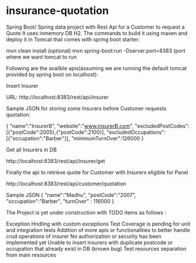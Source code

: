 # insurance-quotation
Spring Boot/ Spring data project with Rest Api for a Customer to request a Quote
It uses inmemory DB H2.
The commands to build it using maven and deploy it in Tomcat that comes with spring boot starter:

mvn clean install      (optional)
mvn spring-boot:run -Dserver.port=8383    (port where we want tomcat to run


Following are the availble apis(assuming we are running the default tomcat provided by spring boot on localhost):

Insert Insurer 

URL:
http://localhost:8383/rest/api/insurer

Sample JSON for storing some Insurers before Customer requests quotation:

{
	"name":"InsurerB",
	"website":"www.insurerB.com",
	"excludedPostCodes":[{"postCode":2005},{"postCode":2100}],
	"excludedOccupations":[{"occupation":"Barber"}],
	"minimumTurnOver":126000
}


Get all Insurers in DB

http://localhost:8383/rest/api/insurer/get

Finally the api to retrieve quote for Customer with Insurers eligible for Panel

http://localhost:8383/rest/api/customer/quotation

Sample JSON
{ 
    "name":"Madhu",
    "postCode":"2007",
    "occupation":"Barber",
    "turnOver" : 116000
 }


The Project is yet under construction with TODO items as follows :

Exception Hndling with custom exceptions
Test Coverage is pending for unit and integration tests
Addition of more apis or functionalities to better handle crud operations of insurer 
No authorization or security has been implemented yet
Unable to insert insurers with duplicate postcode or occupation that already exist in DB (known bug)
Test resources separation from main resources



